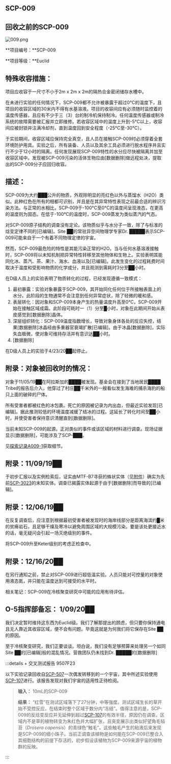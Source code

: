 ## SCP-009

## 回收之前的SCP-009

![009.png](http://scp-wiki.wdfiles.com/local--files/scp-009/009.png)

**项目编号：**SCP-009

**项目等级：**Euclid

## **特殊收容措施：**

项目应收容于一尺寸不小于2m x 2m x 2m的隔热合金密闭储存水槽中。

在未进行实验的任何情况下，SCP-009都不允许被暴露于超过0°C的温度下，且项目的收容区域的30米内不得有水基溶液。项目的收容间应有必须随时监控着的温度传感器，且应有不少于三（3）台的制冷机保持制冷。任何温度传感器或制冷系统的故障需要被汇报并立即维修。若收容区域中的温度上升到-5°C以上，收容间应被封锁并注满冷却剂，直到温度回到安全程度（-25°C至-30°C）。

于实验期间，收容区域应保持完全真空，且人员在接触SCP-009时必须穿着全套环境防护用具。实验之后，所有装备、人员以及其余工具必须进行脱水程序并且实行不少于12小时的隔离。任何发现展现SCP-009特性的水分应尽快被隔离并加至收容区域中。发现被SCP-009污染的活体生物应由[数据删除]做远程处决，提取出的SCP-009分子应回归收容。

## **描述：**

SCP-009为大约███公升的物质，外观除明显的亮红色以外与蒸馏水（H2O）类似。此种红色在所有的相都可识别，并且是在其异常特性表现之前最合适的辨识污染方法。与正常的水相比，SCP-009于-100°C至0°C的温度间呈现液态，在更高的温度则为固态。在低于-100°C的温度时，SCP-009蒸发为类似蒸汽的气态。

对SCP-009原子结构的调查没有定论。该物质似乎与水分子一致，除了与标准的焓变定律不同的[已编辑]。Site ██的常驻异空间物理学专家Dr. █████表示SCP-009可能来自于一个有着不同物理定律的宇宙。

然而，SCP-009最危险的特性是其能污染正常的H2O。当与任何水基溶液接触时，SCP-009将以未知机制把异常特性转移至其他物体和生物上。实验表明其能同化冰、蒸汽、茶、果汁、海水、血液以及[已编辑]。此发生变化的过程耗费时间取决于温度和受影响物质的化学成分，并且观测到需耗时3分至██小时。

在D级人员上的实验表明了物质转化的过程，已经发现遵循一致模式：

1. 最初暴露：实验对象暴露于SCP-009，其开始同化任何位于所接触表面上的水分。此阶段的生物通常不会注意到任何异常症状，除了轻微的暖和感。
2. 表层转化：因对象和SCP-009本身产生的热量温度升高至0°C，SCP-009开始在接触区域成霜。此阶段可耗时一（1）分至█小时，对象在此期间开始从表皮感觉到[数据删除]晶体。
3. 深层组织转化：SCP-009温度指数增长，导致对象身体各处的反应失控，结果[数据删除]冰晶经由多重器官衰竭扩散[已编辑]。由于冰晶[数据删除]，实际失血极微，使对象可维持存活并有意识达██小时。
4. [数据删除]

在D级人员上的实验于4/23/20██起停止。

## **附录：对象被回收时的情况：**

对象于11/05/19██在阿拉斯加的████被发现。基金会在接到了当地居民████ Tribe的报告后介入，他穿过了村庄██千米外的一艘看似发生海难的捕杀海豹的船只上面的破碎的尸体。

所有受害者都被红色的冰包裹。死亡的原因被记录为内出血，但最近实验发现[已编辑]。据此推测较低的环境温度减缓了结冰的过程。这延长了转化时间至██小时，并使受害者保持意识清醒直到[数据删除]。

当前未知SCP-009的起源。正对类似的事件或该区域的材料进行调查。现场证据显示[数据删除]，可能涉及了SCP-███。

见[探索记录A009-1](https://scp-wiki-cn.wikidot.com/exploration-log-a009-1)获取细节。

## 附录：11/09/19██

于初步汇报以及实例检索后，证实由MTF-B7寻获的蛛状实体（见[附件](https://scp-wiki-cn.wikidot.com/exploration-log-a009-1)）确实为先前[SCP-3023](https://scp-wiki-cn.wikidot.com/scp-3023)的未知实体。调查已揭露实体起源于由于[数据删除]而导致的[已编辑]。

## 附录：12/06/19██

在反复调查后，应注意到根据最初受害者被发现时的海岸线部分是距离海滨约█米的贫瘠岩石，且足够干燥及寒冷以避免周围区域的大规模污染。要是该处更接近水的话，毫无疑问会引起一场灭绝级别的事件。

将SCP-009升至Keter级别的考虑正检查中。

## 附录：12/16/20██

在另行通知之前，禁止对SCP-009进行超低温实验。人员只能对可控量的对象使用液态氮，并只能在温度达到可接受的水平时。

相关笔记：SCP-009在冷核聚变研究中可能的应用有待评估。

## O-5指挥部备忘： 1/09/20██

我们决定暂时维持这东西为Euclid级。我们了解那提出的顾虑，但只要你保持通电且无人靠近其收容区域，便不会有问题。毕竟这就是为何我们将它保存在Site ██的原因。

至于冷核聚变研究，我们正要谈谈。坦白说，我们没有足够预算来处理另一个如同Site ██的[已编辑]般的混乱情况。营救团队仍未找到Dr. █████的[数据删除]

:::details + 交叉测试报告 9507F23

以下实验记录回收自[SCP-507](https://scp-wiki-cn.wikidot.com/scp-507)一次偶发转移到的一个宇宙，其中所述实验使用[SCP-107](https://scp-wiki-cn.wikidot.com/scp-107)进行。该报告发现对我们宇宙的适用性正待检阅。

> **输入：** 10mL的SCP-009
>
> **结果：** “红雪”在测试区域落下了27分钟，中等强度。测试区域生长的草开始不受控反应，在结束时整个区域于数分内“冻结”。值得注意的是，SCP-009的反焓变反应并无延伸到超过[SCP-107](https://scp-wiki-cn.wikidot.com/scp-107)的有效半径，原因仍在调查。区域内不是草的植物转变为朱红色并大幅扩张，且突变展示出类似好望角毛毡苔（*Drosera capensis*）的青绿色“触毛”。这些触毛产生的粘液后来发现是SCP-009的细小珠子。当前正调查该植物是如何能在SCP-009已整合入其细胞结构的前提下存活的，初步假设该植物为SCP-009来源宇宙的植物群的反映。

:::